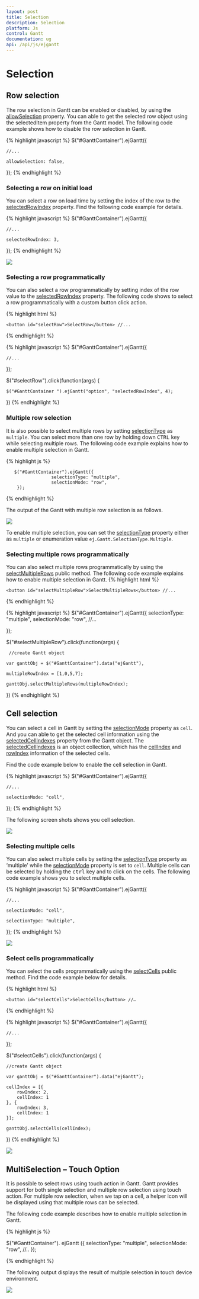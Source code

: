 ```yaml
---
layout: post
title: Selection
description: Selection
platform: Js
control: Gantt
documentation: ug
api: /api/js/ejgantt
---
```

# Selection

## Row selection

The row selection in Gantt can be enabled or disabled, by using the  [allowSelection](/api/js/ejgantt#members:allowselection) property. You can able to get the selected row object using the selectedItem property from the Gantt model. The following code example shows how to disable the row selection in Gantt.

{% highlight javascript %}
$("#GanttContainer").ejGantt({

    //...

    allowSelection: false,

});
{% endhighlight %}

### Selecting a row on initial load

You can select a row on load time by setting the index of the row to the [selectedRowIndex](/api/js/ejgantt#members:selectedrowindex) property. Find the following code example for details.

{% highlight javascript %}
$("#GanttContainer").ejGantt({

    //...

    selectedRowIndex: 3,

});
{% endhighlight %}

![](/js/Gantt/Selection_images/Selection_img1.png)

### Selecting a row programmatically 

You can also select a row programmatically by setting index of the row value to the [selectedRowIndex](/api/js/ejgantt#members:selectedrowindex) property. The following code shows to select a row programmatically with a custom button click action.

{% highlight html %}
<body>

    <button id="selectRow">SelectRow</button> //...

</body>
{% endhighlight %}

{% highlight javascript %}
$("#GanttContainer").ejGantt({

    //...

});

$("#selectRow").click(function(args) {

    $("#GanttContainer ").ejGantt("option", "selectedRowIndex", 4);

})
{% endhighlight %}

### Multiple row selection

It is also possible to select multiple rows by setting [selectionType](/api/js/ejgantt#members:selectiontype) as `multiple`. You can select more than one row by holding down <kbd>CTRL</kbd> key while selecting multiple rows.
The following code example explains how to enable multiple selection in Gantt.

{% highlight js %}

       $("#GanttContainer").ejGantt({            
                     selectionType: "multiple",
                     selectionMode: "row",					 
        });

{% endhighlight %}

The output of the Gantt with multiple row selection is as follows.

![](/js/Gantt/Selection_images/Selection_img5.png)

To enable multiple selection, you can set the [selectionType](/api/js/ejgantt#members:selectiontype) property either as `multiple` or enumeration value `ej.Gantt.SelectionType.Multiple`.

### Selecting multiple rows programmatically 

You can also select multiple rows programmatically  by using the [selectMultipleRows](/api/js/ejgantt#methods:selectmultiplerows) public method. The following code example explains how to enable multiple selection in Gantt.
{% highlight html %}
<body>

    <button id="selectMultipleRow">SelectMultipleRows</button> //...

</body>
{% endhighlight %}

{% highlight javascript %}
$("#GanttContainer").ejGantt({
        selectionType: "multiple",
        selectionMode: "row",
    //...

});

$("#selectMultipleRow").click(function(args) {

     //create Gantt object

    var ganttObj = $("#GanttContainer").data("ejGantt"),

    multipleRowIndex = [1,0,5,7];     

    ganttObj.selectMultipleRows(multipleRowIndex);

})
{% endhighlight %}

## Cell selection

You can select a cell in Gantt by setting the [selectionMode](/api/js/ejgantt#members:selectionmode) property as `cell`. And you can able to get the selected cell information using the [selectedCellIndexes](/api/js/ejgantt#members:selectedcellindexes) property from the Gantt object. The [selectedCellIndexes](/api/js/ejgantt#members:selectedcellindexes) is an object collection, which has the [cellIndex](/api/js/ejgantt#members:selectedcellindexes-cellIndex) and [rowIndex](/api/js/ejgantt#members:selectedcellindexes-rowIndex) information of the selected cells.

Find the code example below to enable the cell selection in Gantt. 

{% highlight javascript %}
$("#GanttContainer").ejGantt({

    //...

    selectionMode: "cell",

});
{% endhighlight %}

The following screen shots shows you cell selection.

![](/js/Gantt/Selection_images/Selection_img2.png)

### Selecting multiple cells

You can also select multiple cells by setting the [selectionType](/api/js/ejgantt#members:selectiontype) property as ‘multiple’ while the [selectionMode](/api/js/ejgantt#members:selectionmode) property is set to `cell`. Multiple cells can be selected by holding the <kbd>ctrl</kbd> key and to click on the cells. The following code example shows you to select multiple cells.

{% highlight javascript %}
$("#GanttContainer").ejGantt({

    //...

    selectionMode: "cell",

    selectionType: "multiple",

});
{% endhighlight %}

![](/js/Gantt/Selection_images/Selection_img3.png)

### Select cells programmatically 

You can select the cells programmatically using the [selectCells](/api/js/ejgantt#methods:selectcells) public method. Find the code example below for details.

{% highlight html %}
<body>

    <button id="selectCells">SelectCells</button> //…

</body>
{% endhighlight %}

{% highlight javascript %}
$("#GanttContainer").ejGantt({


    //...

});

$("#selectCells").click(function(args) {

    //create Gantt object

    var ganttObj = $("#GanttContainer").data("ejGantt");

    cellIndex = [{
        rowIndex: 2,
        cellIndex: 1
    }, {
        rowIndex: 3,
        cellIndex: 1
    }];

    ganttObj.selectCells(cellIndex);

})
{% endhighlight %}

![](/js/Gantt/Selection_images/Selection_img4.png)

## MultiSelection – Touch Option

It is possible to select rows using touch action in Gantt. Gantt provides support for both single selection and multiple row selection using touch action. For multiple row selection, when we tap on a cell, a helper icon will be displayed using that multiple rows can be selected.

The following code example describes how to enable multiple selection in Gantt.

{% highlight js %}

$("#GanttContainer"). ejGantt ({
      selectionType: "multiple",
      selectionMode: "row",
   //..
});
           
{% endhighlight %}

The following output displays the result of multiple selection in touch device environment.

![](/js/Gantt/Selection_images/Selection_img6.png)